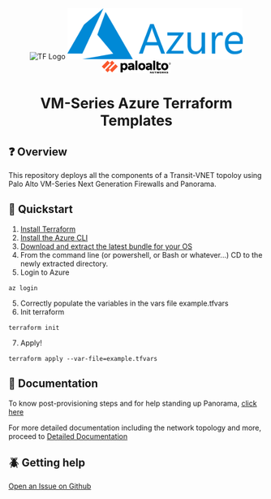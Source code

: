 <div align="center">
    <img src="https://www.terraform.io/assets/images/og-image-8b3e4f7d.png" alt="TF Logo" height="100px">
    <img src="https://raw.githubusercontent.com/adambaumeister/azure-vmseries-terraform/master/images/azure.png" alt="Azure Logo" height="100px">
</div>

<div align="center">
    <img src="https://raw.githubusercontent.com/adambaumeister/azure-vmseries-terraform/master/images/pan.png" alt="Pan Logo" height="25px">
</div>

# <div align="center">VM-Series Azure Terraform Templates</div>

## :question: Overview
This repository deploys all the components of a Transit-VNET topoloy using Palo Alto VM-Series Next Generation Firewalls and Panorama.

## :rabbit2: Quickstart  
1. [Install Terraform](https://www.terraform.io/downloads.html)
2. [Install the Azure CLI](https://docs.microsoft.com/en-us/cli/azure/install-azure-cli?view=azure-cli-latest)
3. [Download and extract the latest bundle for your OS](https://github.com/adambaumeister/azure-vmseries-terraform/releases/latest)
4. From the command line (or powershell, or Bash or whatever...) CD to the newly extracted directory.
5. Login to Azure
```
az login
```
5. Correctly populate the variables in the vars file example.tfvars
6. Init terraform
```
terraform init
```
7. Apply!
```
terraform apply --var-file=example.tfvars 
```

## :scroll: Documentation
To know post-provisioning steps and for help standing up Panorama, [click here](https://adambaumeister.github.io/azure-vmseries-terraform/panorama.html)

For more detailed documentation including the network topology and more, proceed to [Detailed Documentation](https://adambaumeister.github.io/azure-vmseries-terraform/index)

## :beetle: Getting help
[Open an Issue on Github](https://github.com/adambaumeister/azure-vmseries-terraform/issues)

